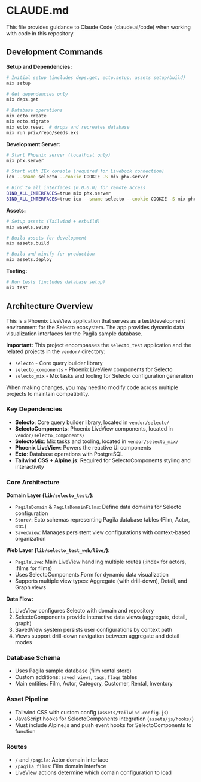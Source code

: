 # CLAUDE.md

This file provides guidance to Claude Code (claude.ai/code) when working with code in this repository.

## Development Commands

**Setup and Dependencies:**
```bash
# Initial setup (includes deps.get, ecto.setup, assets setup/build)
mix setup

# Get dependencies only
mix deps.get

# Database operations
mix ecto.create
mix ecto.migrate
mix ecto.reset  # drops and recreates database
mix run priv/repo/seeds.exs
```

**Development Server:**
```bash
# Start Phoenix server (localhost only)
mix phx.server

# Start with IEx console (required for Livebook connection)
iex --sname selecto --cookie COOKIE -S mix phx.server

# Bind to all interfaces (0.0.0.0) for remote access
BIND_ALL_INTERFACES=true mix phx.server
BIND_ALL_INTERFACES=true iex --sname selecto --cookie COOKIE -S mix phx.server
```

**Assets:**
```bash
# Setup assets (Tailwind + esbuild)
mix assets.setup

# Build assets for development
mix assets.build

# Build and minify for production
mix assets.deploy
```

**Testing:**
```bash
# Run tests (includes database setup)
mix test
```

## Architecture Overview

This is a Phoenix LiveView application that serves as a test/development environment for the Selecto ecosystem. The app provides dynamic data visualization interfaces for the Pagila sample database.

**Important:** This project encompasses the `selecto_test` application and the related projects in the `vendor/` directory:
- `selecto` - Core query builder library
- `selecto_components` - Phoenix LiveView components for Selecto
- `selecto_mix` - Mix tasks and tooling for Selecto configuration generation

When making changes, you may need to modify code across multiple projects to maintain compatibility.

### Key Dependencies
- **Selecto**: Core query builder library, located in `vendor/selecto/`
- **SelectoComponents**: Phoenix LiveView components, located in `vendor/selecto_components/`
- **SelectoMix**: Mix tasks and tooling, located in `vendor/selecto_mix/`
- **Phoenix LiveView**: Powers the reactive UI components
- **Ecto**: Database operations with PostgreSQL
- **Tailwind CSS + Alpine.js**: Required for SelectoComponents styling and interactivity

### Core Architecture

**Domain Layer (`lib/selecto_test/`):**
- `PagilaDomain` & `PagilaDomainFilms`: Define data domains for Selecto configuration
- `Store/`: Ecto schemas representing Pagila database tables (Film, Actor, etc.)
- `SavedView`: Manages persistent view configurations with context-based organization

**Web Layer (`lib/selecto_test_web/live/`):**
- `PagilaLive`: Main LiveView handling multiple routes (:index for actors, :films for films)
- Uses SelectoComponents.Form for dynamic data visualization
- Supports multiple view types: Aggregate (with drill-down), Detail, and Graph views

**Data Flow:**
1. LiveView configures Selecto with domain and repository
2. SelectoComponents provide interactive data views (aggregate, detail, graph)
3. SavedView system persists user configurations by context path
4. Views support drill-down navigation between aggregate and detail modes

### Database Schema
- Uses Pagila sample database (film rental store)
- Custom additions: `saved_views`, `tags`, `flags` tables
- Main entities: Film, Actor, Category, Customer, Rental, Inventory

### Asset Pipeline
- Tailwind CSS with custom config (`assets/tailwind.config.js`)
- JavaScript hooks for SelectoComponents integration (`assets/js/hooks/`)
- Must include Alpine.js and push event hooks for SelectoComponents to function

### Routes
- `/` and `/pagila`: Actor domain interface
- `/pagila_films`: Film domain interface
- LiveView actions determine which domain configuration to load